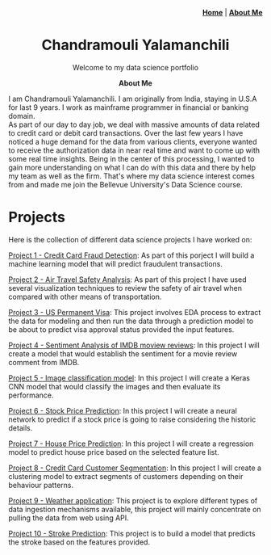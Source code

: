 <p align="right"><a href="https://chandu85.github.io/data-science/"><b>Home</b></a> | <a href="https://chandu85.github.io/data-science/about.html"><b>About Me</b></a></p>

<h1 align="center">Chandramouli Yalamanchili</h1>
<p align="center">Welcome to my data science portfolio</p>

<p align="center"><b>About Me</b></p>
I am Chandramouli Yalamanchili. I am originally from India, staying in U.S.A for last 9 years. I work as mainframe programmer in financial or banking domain.<br/>
As part of our day to day job, we deal with massive amounts of data related to credit card or debit card transactions. Over the last few years I have noticed a huge demand for the data from various clients, everyone wanted to receive the authorization data in near real time and want to come up with some real time insights. Being in the center of this processing, I wanted to gain more understanding on what I can do with this data and there by help my team as well as the firm. That's where my data science interest comes from and made me join the Bellevue University's Data Science course.

# Projects
Here is the collection of different data science projects I have worked on:

[Project 1 - Credit Card Fraud Detection](Project%201%20-%20Creditcard%20Fraud%20detection/):
As part of this porject I will build a machine learning model that will predict fraudulent transactions.

[Project 2 - Air Travel Safety Analysis](Project%202%20-%20Air%20Travel%20Safety/):
As part of this project I have used several visualization techniques to review the safety of air travel when compared with other means of transportation.

[Project 3 - US Permanent Visa](#):
This project involves EDA process to extract the data for modeling and then run the data through a prediction model to be about to predict visa approval status provided the input features.

[Project 4 - Sentiment Analysis of IMDB moview reviews](#):
In this project I will create a model that would establish the sentiment for a movie review comment from IMDB.

[Project 5 - Image classification model](#):
In this project I will create a Keras CNN model that would classify the images and then evaluate its performance.

[Project 6 - Stock Price Prediction](#):
In this project I will create a neural network to predict if a stock price is going to raise considering the historic details.

[Project 7 - House Price Prediction](#):
In this project I will create a regression model to predict house price based on the selected feature list.

[Project 8 - Credit Card Customer Segmentation](#):
In this project I will create a clustering model to extract segments of customers depending on their behaviour patterns.

[Project 9 - Weather application](#):
This project is to explore different types of data ingestion mechanisms available, this project will mainly concentrate on pulling the data from web using API.

[Project 10 - Stroke Prediction](#):
This project is to build a model that predicts the stroke based on the features provided.
